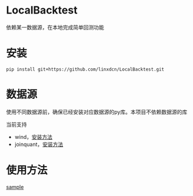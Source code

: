 # LocalBacktest

依赖某一数据源，在本地完成简单回测功能

# 安装

```
pip install git+https://github.com/linxdcn/LocalBacktest.git
```

# 数据源

使用不同数据源前，确保已经安装对应数据源的py库。本项目不依赖数据源的库

当前支持
* wind，[安装方法](https://www.kancloud.cn/stratorway/wind-client/1457554)
* joinquant，[安装方法](https://www.joinquant.com/help/api/help#name:JQData)

# 使用方法

[sample](https://github.com/linxdcn/LocalBacktest/tree/main/sample)